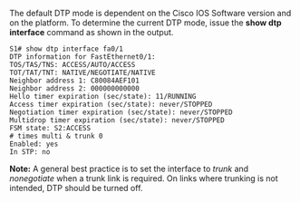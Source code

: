 The default DTP mode is dependent on the Cisco IOS Software version and on the platform. To determine the current DTP mode, issue the **show dtp interface** command as shown in the output.

```
S1# show dtp interface fa0/1
DTP information for FastEthernet0/1:
TOS/TAS/TNS: ACCESS/AUTO/ACCESS
TOT/TAT/TNT: NATIVE/NEGOTIATE/NATIVE
Neighbor address 1: C80084AEF101
Neighbor address 2: 000000000000
Hello timer expiration (sec/state): 11/RUNNING
Access timer expiration (sec/state): never/STOPPED
Negotiation timer expiration (sec/state): never/STOPPED
Multidrop timer expiration (sec/state): never/STOPPED
FSM state: S2:ACCESS
# times multi & trunk 0
Enabled: yes
In STP: no
```

**Note:** A general best practice is to set the interface to *trunk* and *nonegotiate* when a trunk link is required. On links where trunking is not intended, DTP should be turned off.